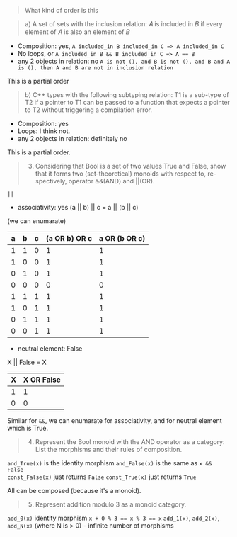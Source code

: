 > What kind of order is this

> a) A set of sets with the inclusion relation: 𝐴 is included in 𝐵 if every element of 𝐴 is also an element of 𝐵

- Composition: yes, `A included_in B included_in C => A included_in C` 
- No loops, or `A included_in B && B included_in C => A == B`
- any 2 objects in relation: no `A is not (), and B is not (), and B and A is (), then A and B are not in inclusion relation`

This is a partial order

> b) C++ types with the following subtyping relation: T1 is a sub-type of T2 if a pointer to T1 can be passed to a function that expects a pointer to T2 without triggering a compilation error.

- Composition: yes
- Loops: I think not. 
- any 2 objects in relation: definitely no

This is a partial order.

> 3. Considering that Bool is a set of two values True and False, show that it forms two (set-theoretical) monoids with respect to, re-spectively, operator &&(AND) and ||(OR).

`||`

- associativity: yes
(a || b) || c = a || (b || c)

(we can enumarate)

a | b | c | (a OR b) OR c | a OR (b OR c) |
--|---|---|-------------  | ---|
1 | 1 | 0 | 1             | 1
1 | 0 | 0 | 1             | 1
0 | 1 | 0 | 1             | 1
0 | 0 | 0 | 0             | 0
1 | 1 | 1 | 1             | 1
1 | 0 | 1 | 1             | 1
0 | 1 | 1 | 1             | 1
0 | 0 | 1 | 1             | 1

- neutral element: False

X || False = X 

X | X OR False
-|-
1 | 1 
0 | 0


Similar for `&&`, we can enumarate for associativity, and for neutral element which is True. 

> 4. Represent the Bool monoid with the AND operator as a category: List the morphisms and their rules of composition.

`and_True(x)` is the identity morphism
`and_False(x)` is the same as `x && False`  
`const_False(x)` just returns `False`
`const_True(x)` just returns `True` 

All can be composed (because it's a monoid). 

> 5. Represent addition modulo 3 as a monoid category.

`add_0(x)` identity morphism `x + 0 % 3 == x % 3 == x`
`add_1(x)`, `add_2(x)`, `add_N(x)` (where N is > 0) - infinite number of morphisms

